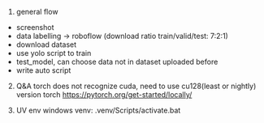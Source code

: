 1. general flow 

- screenshot
- data labelling -> roboflow (download ratio train/valid/test: 7:2:1)
- download dataset
- use yolo script to train
- test_model, can choose data not in dataset uploaded before
- write auto script

2. Q&A
torch does not recognize cuda, need to use cu128(least or nightly) version torch
https://pytorch.org/get-started/locally/

3. UV env
windows venv: .venv/Scripts/activate.bat
